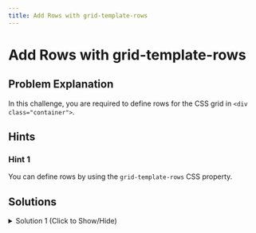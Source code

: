 ```yaml
---
title: Add Rows with grid-template-rows
---
```

# Add Rows with grid-template-rows

## Problem Explanation
In this challenge, you are required to define rows for the CSS grid in `<div class="container">`.

## Hints

### Hint 1
 
You can define rows by using the `grid-template-rows` CSS property.

## Solutions

<details><summary>Solution 1 (Click to Show/Hide)</summary>

Since the challenge requires you to create two rows of `50px` each, declare the following in your `.container` CSS code block:
 
```css
grid-template-rows: 50px 50px;
```

</details>